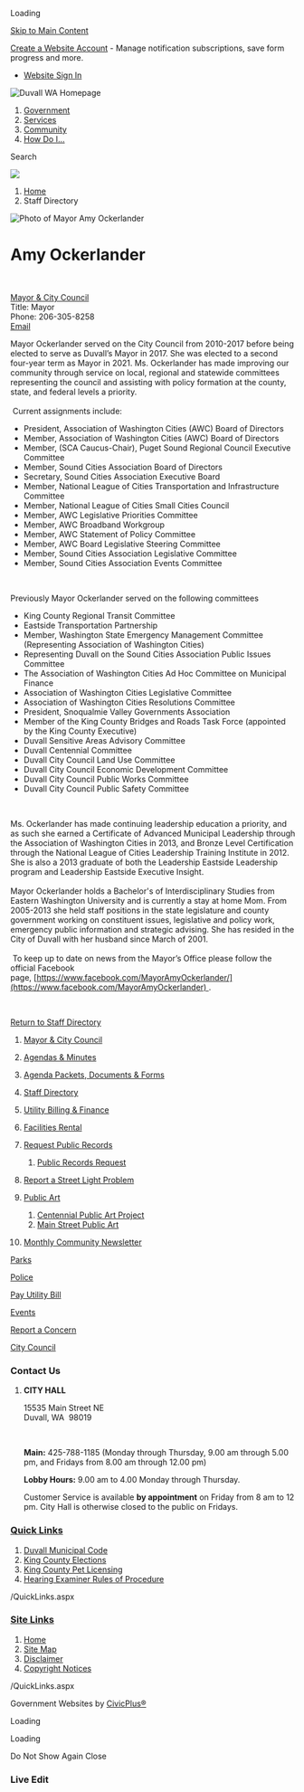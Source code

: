 Loading

[Skip to Main Content](https://www.duvallwa.gov/directory.aspx?EID=48%2F)

[Create a Website Account](https://www.duvallwa.gov/MyAccount/ProfileCreate) - Manage notification subscriptions, save form progress and more.   

- [Website Sign In](https://www.duvallwa.gov/MyAccount)

![Duvall WA Homepage](https://www.duvallwa.gov/ImageRepository/Document?documentID=10061)

1. [Government](https://www.duvallwa.gov/27/Government)
2. [Services](https://www.duvallwa.gov/101/Services)
3. [Community](https://www.duvallwa.gov/31/Community)
4. [How Do I...](https://www.duvallwa.gov/9/How-Do-I)

Search

![](https://www.duvallwa.gov/ImageRepository/Document?documentID=10060)

1. [Home](https://www.duvallwa.gov)
2. Staff Directory

![Photo of Mayor Amy Ockerlander](https://www.duvallwa.gov/ImageRepository/Document?documentID=8097 "Photo of Mayor Amy Ockerlander")

# Amy Ockerlander

 

[Mayor &amp; City Council](https://www.duvallwa.gov/Directory.aspx?DID=13)  
Title: Mayor  
Phone: 206-305-8258  
[Email](mailto:amy.ockerlander@duvallwa.gov)

Mayor Ockerlander served on the City Council from 2010-2017 before being elected to serve as Duvall’s Mayor in 2017. She was elected to a second four-year term as Mayor in 2021. Ms. Ockerlander has made improving our community through service on local, regional and statewide committees representing the council and assisting with policy formation at the county, state, and federal levels a priority.   
   
 Current assignments include: 

- President, Association of Washington Cities (AWC) Board of Directors
- Member, Association of Washington Cities (AWC) Board of Directors
- Member, (SCA Caucus-Chair), Puget Sound Regional Council Executive Committee
- Member, Sound Cities Association Board of Directors
- Secretary, Sound Cities Association Executive Board
- Member, National League of Cities Transportation and Infrastructure Committee
- Member, National League of Cities Small Cities Council
- Member, AWC Legislative Priorities Committee
- Member, AWC Broadband Workgroup
- Member, AWC Statement of Policy Committee
- Member, AWC Board Legislative Steering Committee
- Member, Sound Cities Association Legislative Committee
- Member, Sound Cities Association Events Committee

 

Previously Mayor Ockerlander served on the following committees

- King County Regional Transit Committee
- Eastside Transportation Partnership
- Member, Washington State Emergency Management Committee (Representing Association of Washington Cities)
- Representing Duvall on the Sound Cities Association Public Issues Committee
- The Association of Washington Cities Ad Hoc Committee on Municipal Finance
- Association of Washington Cities Legislative Committee
- Association of Washington Cities Resolutions Committee
- President, Snoqualmie Valley Governments Association
- Member of the King County Bridges and Roads Task Force (appointed by the King County Executive)
- Duvall Sensitive Areas Advisory Committee
- Duvall Centennial Committee
- Duvall City Council Land Use Committee
- Duvall City Council Economic Development Committee
- Duvall City Council Public Works Committee
- Duvall City Council Public Safety Committee

 

Ms. Ockerlander has made continuing leadership education a priority, and as such she earned a Certificate of Advanced Municipal Leadership through the Association of Washington Cities in 2013, and Bronze Level Certification through the National League of Cities Leadership Training Institute in 2012. She is also a 2013 graduate of both the Leadership Eastside Leadership program and Leadership Eastside Executive Insight.  
   
Mayor Ockerlander holds a Bachelor's of Interdisciplinary Studies from Eastern Washington University and is currently a stay at home Mom. From 2005-2013 she held staff positions in the state legislature and county government working on constituent issues, legislative and policy work, emergency public information and strategic advising. She has resided in the City of Duvall with her husband since March of 2001.  
   
 To keep up to date on news from the Mayor’s Office please follow the official Facebook page, [https://www.facebook.com/MayorAmyOckerlander/](https://www.facebook.com/MayorAmyOckerlander) .

 

[Return to Staff Directory](https://www.duvallwa.gov/Directory.aspx)

01. [Mayor &amp; City Council](https://www.duvallwa.gov/166/City-Council)
02. [Agendas &amp; Minutes](https://www.duvallwa.gov/AgendaCenter)
03. [Agenda Packets, Documents &amp; Forms](https://www.duvallwa.gov/DocumentCenter)
04. [Staff Directory](https://www.duvallwa.gov/Directory.aspx)
05. [Utility Billing &amp; Finance](https://www.duvallwa.gov/131/Finance-Department)
06. [Facilities Rental](https://www.duvallwa.gov/468/Facilities-Rental)
07. [Request Public Records](https://www.duvallwa.gov/315/Request-Public-Records)
    
    1. [Public Records Request](https://duvallwa.nextrequest.com)
08. [Report a Street Light Problem](https://www.pse.com/outage/report-street-light-outage)
09. [Public Art](https://www.duvallwa.gov/365/Public-Art)
    
    1. [Centennial Public Art Project](https://www.duvallwa.gov/367/Centennial-Public-Art-Project)
    2. [Main Street Public Art](https://www.duvallwa.gov/368/Main-Street-Public-Art)
10. [Monthly Community Newsletter](https://www.duvallwa.gov/Archive.aspx?AMID=37)

[Parks](https://www.duvallwa.gov/193/Parks)

[Police](https://www.duvallwa.gov/140/Police-Department)

[Pay Utility Bill](https://duvallwa.pay.opengov.com/stw_php/stwub/ubtipact.php)

[Events](https://www.duvallwa.gov/calendar.aspx)

[Report a Concern](https://www.duvallwa.gov/requesttracker.aspx)

[City Council](https://www.duvallwa.gov/166/City-Council)

### Contact Us

1. **CITY HALL**
   
   15535 Main Street NE   
   Duvall, WA  98019
   
    
   
   **Main:** 425-788-1185 (Monday through Thursday, 9.00 am through 5.00 pm, and Fridays from 8.00 am through 12.00 pm)
   
   **Lobby Hours:** 9.00 am to 4.00 Monday through Thursday.
   
   Customer Service is available **by appointment** on Friday from 8 am to 12 pm. City Hall is otherwise closed to the public on Fridays.

### [Quick Links](https://www.duvallwa.gov/QuickLinks.aspx?CID=15)

1. [Duvall Municipal Code](https://library.municode.com/index.aspx?clientId=16325)
2. [King County Elections](https://www.kingcounty.gov/elections.aspx)
3. [King County Pet Licensing](https://www.kingcounty.gov/safety/regionalAnimalServices.aspx)
4. [Hearing Examiner Rules of Procedure](https://www.duvallwa.gov/DocumentCenter/View/5631/Hearing-Examiner-Rules-of-Procedure--2016)

/QuickLinks.aspx

### [Site Links](https://www.duvallwa.gov/QuickLinks.aspx?CID=11)

1. [Home](https://www.duvallwa.gov)
2. [Site Map](https://www.duvallwa.gov/sitemap)
3. [Disclaimer](https://www.duvallwa.gov/125/Disclaimer)
4. [Copyright Notices](https://www.duvallwa.gov/site/copyright)

/QuickLinks.aspx

Government Websites by [CivicPlus®](https://connect.civicplus.com/referral)

Loading

Loading

Do Not Show Again Close

### Live Edit